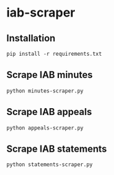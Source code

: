 # iab-scraper

## Installation

```
pip install -r requirements.txt
```

## Scrape IAB minutes

```
python minutes-scraper.py
```

## Scrape IAB appeals

```
python appeals-scraper.py
```

## Scrape IAB statements

```
python statements-scraper.py
```
